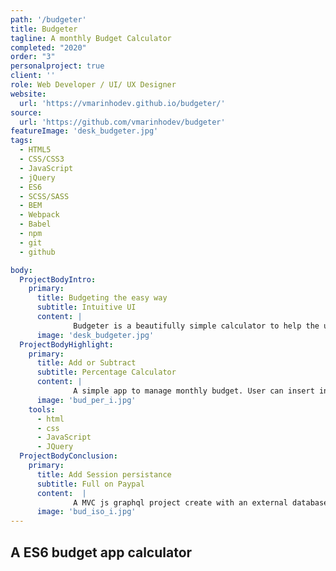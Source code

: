 ```yaml
---
path: '/budgeter'
title: Budgeter
tagline: A monthly Budget Calculator
completed: "2020"
order: "3"
personalproject: true
client: ''
role: Web Developer / UI/ UX Designer
website:
  url: 'https://vmarinhodev.github.io/budgeter/'
source:
  url: 'https://github.com/vmarinhodev/budgeter'
featureImage: 'desk_budgeter.jpg'
tags:
  - HTML5
  - CSS/CSS3
  - JavaScript
  - jQuery
  - ES6
  - SCSS/SASS
  - BEM
  - Webpack
  - Babel
  - npm
  - git
  - github

body:
  ProjectBodyIntro:
    primary:
      title: Budgeting the easy way
      subtitle: Intuitive UI
      content: |
              Budgeter is a beautifully simple calculator to help the user calculate a monthly budget.
      image: 'desk_budgeter.jpg'
  ProjectBodyHighlight:
    primary:
      title: Add or Subtract
      subtitle: Percentage Calculator
      content: |
              A simple app to manage monthly budget. User can insert income and outgoing values and the app will calculate the budget left for the month. It also calculates the percentage that each expense takes on the inicial budget value.
      image: 'bud_per_i.jpg'
    tools:
      - html
      - css
      - JavaScript
      - JQuery
  ProjectBodyConclusion:
    primary:
      title: Add Session persistance
      subtitle: Full on Paypal
      content:  |
              A MVC js graphql project create with an external database and build with modern javascript using es6 npm babel and webpack. Web design that not only looks good, but works just as well.
      image: 'bud_iso_i.jpg'
---
```


## A ES6 budget app calculator